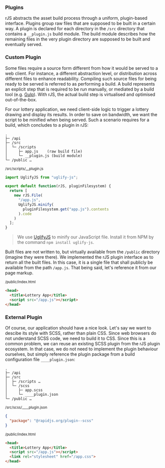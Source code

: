 ### Plugins

rJS abstracts the asset build process through a uniform, plugin-based interface. Plugins group raw files that are supposed to be built in a certain way. A plugin is declared for each directory in the `/src` directory that contains a `__plugin.js` build module. The build module describes how the remaining files in the very plugin directory are supposed to be built and eventually served.

### Custom Plugin

Some files require a source form different from how it would be served to a web client. For instance, a different abstraction level, or distribution across different files to enhance readability. Compiling such source files for being ready to be served is referred to as performing a build. A build represents an explicit step that is required to be run manually, or mediated by a build tool (e.g. [Gulp](https://gulpjs.com)). With rJS, the actual build step is virtualised and optimised out-of-the-box.

For our lottery application, we need client-side logic to trigger a lottery drawing and display its results. In order to save on bandwidth, we want the script to be minified when being served. Such a scenario requires for a build, which concludes to a plugin in rJS:

``` dir
.
├─ /api
├─ /src
│  └─ /scripts
│     ├─ app.js    (raw build file)
│     └─ __plugin.js (build module)
└─ /public …
```

<small class="docs-filename">/src/scripts/__plugin.js</small>

``` js
import UglifyJS from "uglify-js";

export default function(rJS, pluginFilesystem) {
  return [
    new rJS.File(
      "/app.js",
      UglifyJS.minify(
        pluginFilesystem.get("app.js").contents
      ).code
    )
  ];
}
```

> We use [UglifyJS](https://github.com/mishoo/UglifyJS) to minify our JavaScript file. Install it from NPM by the command `npm install uglify-js`.

Built files are not written to, but virtually available from the `/public` directory (imagine they were there). We implemented the rJS plugin interface as to return all the built files. In this case, it is a single file that shall publicly be available from the path `/app.js`. That being said, let's reference it from our page markup.

<small class="docs-filename">/public/index.html</small>

``` html
<head>
  <title>Lottery App</title>
  <script src="/app.js"></script>
</head>
```

### External Plugin

Of course, our application should have a nice look. Let's say we want to descibe its style with SCSS, rather than plain CSS. Since web browsers do not understand SCSS code, we need to build it to CSS. Since this is a common problem, we can reuse an existing SCSS plugin from the rJS plugin ecosystem. In that case, we do not need to implement the plugin behaviour ourselves, but simply reference the plugin package from a build configuration file `____plugin.json`:

``` dir
.
├─ /api
├─ /src
│  ├─ /scripts …
│  └─ /scss
│     ├─ app.scss
│     └─ ____plugin.json
└─ /public …
```

<small class="docs-filename">/src/scss/____plugin.json</small>

``` json
{
  "package": "@rapidjs.org/plugin--scss"
}
```

<small class="docs-filename">/public/index.html</small>

``` html
<head>
  <title>Lottery App</title>
  <script src="/app.js"></script>
  <link rel="stylesheet" href="/app.css">
</head>
```